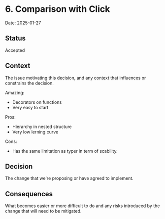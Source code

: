 # 6. Comparison with Click

Date: 2025-01-27

## Status

Accepted

## Context

The issue motivating this decision, and any context that influences or constrains the decision.


Amazing:

- Decorators on functions
- Very easy to start

Pros:

- Hierarchy in nested structure
- Very low lerning curve

Cons:

- Has the same limitation as typer in term of scability.

## Decision

The change that we're proposing or have agreed to implement.

## Consequences

What becomes easier or more difficult to do and any risks introduced by the change that will need to be mitigated.
